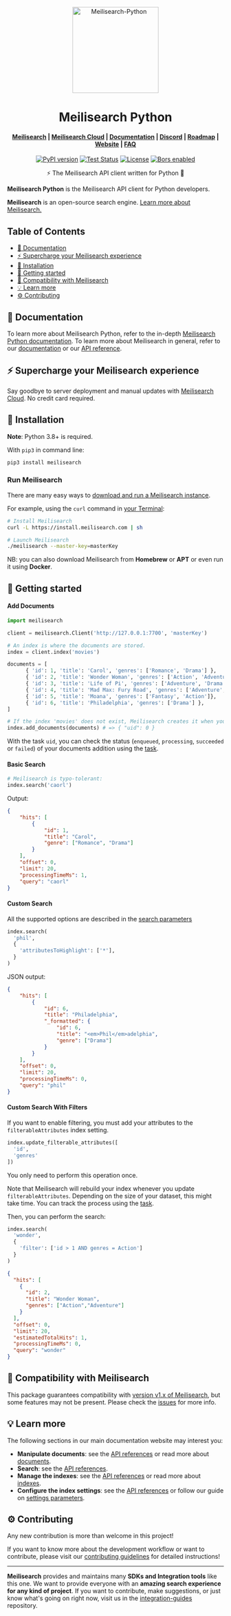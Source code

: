 <p align="center">
  <img src="https://raw.githubusercontent.com/meilisearch/integration-guides/main/assets/logos/meilisearch_python.svg" alt="Meilisearch-Python" width="200" height="200" />
</p>

<h1 align="center">Meilisearch Python</h1>

<h4 align="center">
  <a href="https://github.com/meilisearch/meilisearch">Meilisearch</a> |
  <a href="https://www.meilisearch.com/pricing?utm_campaign=oss&utm_source=integration&utm_medium=meilisearch-python">Meilisearch Cloud</a> |
  <a href="https://www.meilisearch.com/docs">Documentation</a> |
  <a href="https://discord.meilisearch.com">Discord</a> |
  <a href="https://roadmap.meilisearch.com/tabs/1-under-consideration">Roadmap</a> |
  <a href="https://www.meilisearch.com">Website</a> |
  <a href="https://www.meilisearch.com/docs/faq">FAQ</a>
</h4>

<p align="center">
  <a href="https://badge.fury.io/py/meilisearch"><img src="https://badge.fury.io/py/meilisearch.svg" alt="PyPI version"></a>
  <a href="https://github.com/meilisearch/meilisearch-python/actions"><img src="https://github.com/meilisearch/meilisearch-python/workflows/Tests/badge.svg" alt="Test Status"></a>
  <a href="https://github.com/meilisearch/meilisearch-python/blob/main/LICENSE"><img src="https://img.shields.io/badge/license-MIT-informational" alt="License"></a>
  <a href="https://ms-bors.herokuapp.com/repositories/57"><img src="https://bors.tech/images/badge_small.svg" alt="Bors enabled"></a>
</p>

<p align="center">⚡ The Meilisearch API client written for Python 🐍</p>

**Meilisearch Python** is the Meilisearch API client for Python developers.

**Meilisearch** is an open-source search engine. [Learn more about Meilisearch.](https://github.com/meilisearch/meilisearch)

## Table of Contents <!-- omit in toc -->

- [📖 Documentation](#-documentation)
- [⚡ Supercharge your Meilisearch experience](#-supercharge-your-meilisearch-experience)
- [🔧 Installation](#-installation)
- [🚀 Getting started](#-getting-started)
- [🤖 Compatibility with Meilisearch](#-compatibility-with-meilisearch)
- [💡 Learn more](#-learn-more)
- [⚙️ Contributing](#️-contributing)

## 📖 Documentation

To learn more about Meilisearch Python, refer to the in-depth [Meilisearch Python documentation](https://meilisearch.github.io/meilisearch-python/). To learn more about Meilisearch in general, refer to our [documentation](https://www.meilisearch.com/docs/learn/getting_started/quick_start) or our [API reference](https://www.meilisearch.com/docs/reference/api/overview).

## ⚡ Supercharge your Meilisearch experience

Say goodbye to server deployment and manual updates with [Meilisearch Cloud](https://www.meilisearch.com/pricing?utm_campaign=oss&utm_source=integration&utm_medium=meilisearch-python). No credit card required.

## 🔧 Installation

**Note**: Python 3.8+ is required.

With `pip3` in command line:

```bash
pip3 install meilisearch
```

### Run Meilisearch <!-- omit in toc -->

There are many easy ways to [download and run a Meilisearch instance](https://www.meilisearch.com/docs/learn/getting_started/installation).

For example, using the `curl` command in [your Terminal](https://itconnect.uw.edu/learn/workshops/online-tutorials/what-is-a-terminal/):

```bash
# Install Meilisearch
curl -L https://install.meilisearch.com | sh

# Launch Meilisearch
./meilisearch --master-key=masterKey
```

NB: you can also download Meilisearch from **Homebrew** or **APT** or even run it using **Docker**.

## 🚀 Getting started

#### Add Documents <!-- omit in toc -->

```python
import meilisearch

client = meilisearch.Client('http://127.0.0.1:7700', 'masterKey')

# An index is where the documents are stored.
index = client.index('movies')

documents = [
      { 'id': 1, 'title': 'Carol', 'genres': ['Romance', 'Drama'] },
      { 'id': 2, 'title': 'Wonder Woman', 'genres': ['Action', 'Adventure'] },
      { 'id': 3, 'title': 'Life of Pi', 'genres': ['Adventure', 'Drama'] },
      { 'id': 4, 'title': 'Mad Max: Fury Road', 'genres': ['Adventure', 'Science Fiction'] },
      { 'id': 5, 'title': 'Moana', 'genres': ['Fantasy', 'Action']},
      { 'id': 6, 'title': 'Philadelphia', 'genres': ['Drama'] },
]

# If the index 'movies' does not exist, Meilisearch creates it when you first add the documents.
index.add_documents(documents) # => { "uid": 0 }
```

With the task `uid`, you can check the status (`enqueued`, `processing`, `succeeded` or `failed`) of your documents addition using the [task](https://www.meilisearch.com/docs/reference/api/tasks#get-tasks).

#### Basic Search <!-- omit in toc -->

``` python
# Meilisearch is typo-tolerant:
index.search('caorl')
```

Output:

```json
{
    "hits": [
        {
            "id": 1,
            "title": "Carol",
            "genre": ["Romance", "Drama"]
        }
    ],
    "offset": 0,
    "limit": 20,
    "processingTimeMs": 1,
    "query": "caorl"
}
```

#### Custom Search <!-- omit in toc -->

All the supported options are described in the [search parameters](https://www.meilisearch.com/docs/reference/api/search#search-parameters)

```python
index.search(
  'phil',
  {
    'attributesToHighlight': ['*'],
  }
)
```

JSON output:

```json
{
    "hits": [
        {
            "id": 6,
            "title": "Philadelphia",
            "_formatted": {
                "id": 6,
                "title": "<em>Phil</em>adelphia",
                "genre": ["Drama"]
            }
        }
    ],
    "offset": 0,
    "limit": 20,
    "processingTimeMs": 0,
    "query": "phil"
}
```

#### Custom Search With Filters <!-- omit in toc -->

If you want to enable filtering, you must add your attributes to the `filterableAttributes` index setting.

```py
index.update_filterable_attributes([
  'id',
  'genres'
])
```

You only need to perform this operation once.

Note that Meilisearch will rebuild your index whenever you update `filterableAttributes`. Depending on the size of your dataset, this might take time. You can track the process using the [task](https://www.meilisearch.com/docs/reference/api/tasks#get-tasks).

Then, you can perform the search:

```py
index.search(
  'wonder',
  {
    'filter': ['id > 1 AND genres = Action']
  }
)
```

```json
{
  "hits": [
    {
      "id": 2,
      "title": "Wonder Woman",
      "genres": ["Action","Adventure"]
    }
  ],
  "offset": 0,
  "limit": 20,
  "estimatedTotalHits": 1,
  "processingTimeMs": 0,
  "query": "wonder"
}
```

## 🤖 Compatibility with Meilisearch

This package guarantees compatibility with [version v1.x of Meilisearch](https://github.com/meilisearch/meilisearch/releases/latest), but some features may not be present. Please check the [issues](https://github.com/meilisearch/meilisearch-python/issues?q=is%3Aissue+is%3Aopen+label%3A%22good+first+issue%22+label%3Aenhancement) for more info.

## 💡 Learn more

The following sections in our main documentation website may interest you:

- **Manipulate documents**: see the [API references](https://www.meilisearch.com/docs/reference/api/documents) or read more about [documents](https://www.meilisearch.com/docs/learn/core_concepts/documents).
- **Search**: see the [API references](https://www.meilisearch.com/docs/reference/api/search).
- **Manage the indexes**: see the [API references](https://www.meilisearch.com/docs/reference/api/indexes) or read more about [indexes](https://www.meilisearch.com/docs/learn/core_concepts/indexes).
- **Configure the index settings**: see the [API references](https://www.meilisearch.com/docs/reference/api/settings) or follow our guide on [settings parameters](https://www.meilisearch.com/docs/learn/configuration/settings).

## ⚙️ Contributing

Any new contribution is more than welcome in this project!

If you want to know more about the development workflow or want to contribute, please visit our [contributing guidelines](/CONTRIBUTING.md) for detailed instructions!

<hr>

**Meilisearch** provides and maintains many **SDKs and Integration tools** like this one. We want to provide everyone with an **amazing search experience for any kind of project**. If you want to contribute, make suggestions, or just know what's going on right now, visit us in the [integration-guides](https://github.com/meilisearch/integration-guides) repository.

